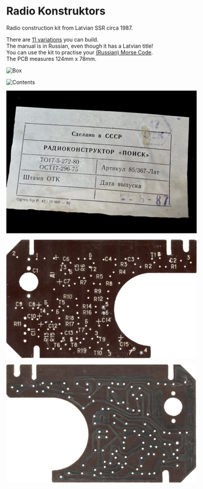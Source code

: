 # Radio Konstruktors
 Radio construction kit from Latvian SSR circa 1987.

 There are [11 variations](/Projects/README.md) you can build.<br>
 The manual is in Russian, even though it has a Latvian title!<br>
 You can use the kit to practise your [(Russian) Morse Code](/MorseCode/README.md).<br>
 The PCB measures 124mm x 78mm.<br>

 ![Box](/RadioKonstruktors_Box.jpg)

 ![Contents](/RadioKonstruktors_Contents.jpg)

 ![Details](/RadioKonstruktors_Details.jpg)

![PCB top](/RadioKonstruktors_PCB_Top.jpg)

![PCB bottom](RadioKonstruktors_PCB_Bottom.jpg)
